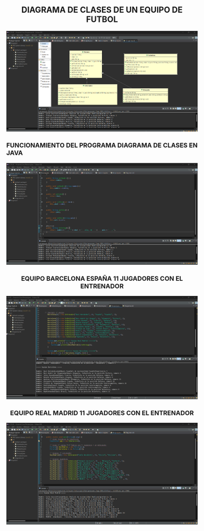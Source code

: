 ## <CENTER> DIAGRAMA DE CLASES DE UN EQUIPO DE FUTBOL </CENTER>
![](https://github.com/Yovanygt/imagenes/blob/main/2java-diagrama.png?raw=true )


### FUNCIONAMIENTO DEL PROGRAMA DIAGRAMA DE CLASES EN JAVA 
![](https://github.com/Yovanygt/imagenes/blob/main/1java_funcionamiento.png?raw=true )

### <CENTER> EQUIPO BARCELONA ESPAÑA 11 JUGADORES CON EL ENTRENADOR</CENTER>
![](https://github.com/Yovanygt/imagenes/blob/main/3java-equipo-barcelona.png?raw=true )

### <CENTER>EQUIPO REAL MADRID 11 JUGADORES CON EL ENTRENADOR</CENTER>
![](https://github.com/Yovanygt/imagenes/blob/main/4java-equipo_real.png?raw=true )
